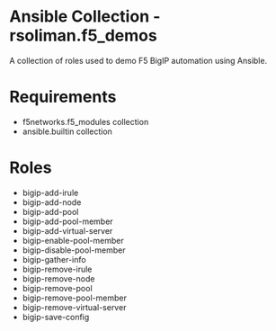 # Ansible Collection - rsoliman.f5_demos

A collection of roles used to demo F5 BigIP automation using Ansible.

# Requirements

- f5networks.f5_modules collection
- ansible.builtin collection

# Roles

- bigip-add-irule
- bigip-add-node
- bigip-add-pool
- bigip-add-pool-member
- bigip-add-virtual-server
- bigip-enable-pool-member
- bigip-disable-pool-member
- bigip-gather-info
- bigip-remove-irule
- bigip-remove-node
- bigip-remove-pool
- bigip-remove-pool-member
- bigip-remove-virtual-server
- bigip-save-config
